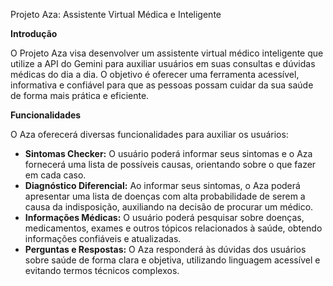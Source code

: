 Projeto Aza: Assistente Virtual Médica e Inteligente

**Introdução**

O Projeto Aza visa desenvolver um assistente virtual médico inteligente que utilize a API do Gemini para auxiliar usuários em suas consultas e dúvidas médicas do dia a dia. O objetivo é oferecer uma ferramenta acessível, informativa e confiável para que as pessoas possam cuidar da sua saúde de forma mais prática e eficiente.

**Funcionalidades**

O Aza oferecerá diversas funcionalidades para auxiliar os usuários:

* **Sintomas Checker:** O usuário poderá informar seus sintomas e o Aza fornecerá uma lista de possíveis causas, orientando sobre o que fazer em cada caso.
* **Diagnóstico Diferencial:** Ao informar seus sintomas, o Aza poderá apresentar uma lista de doenças com alta probabilidade de serem a causa da indisposição, auxiliando na decisão de procurar um médico.
* **Informações Médicas:** O usuário poderá pesquisar sobre doenças, medicamentos, exames e outros tópicos relacionados à saúde, obtendo informações confiáveis e atualizadas.
* **Perguntas e Respostas:** O Aza responderá às dúvidas dos usuários sobre saúde de forma clara e objetiva, utilizando linguagem acessível e evitando termos técnicos complexos.
